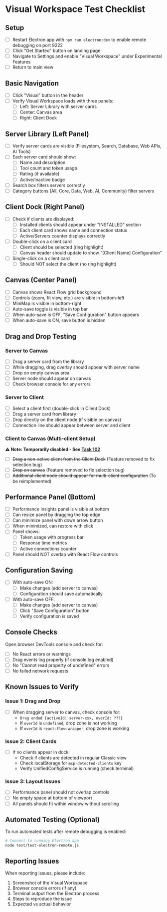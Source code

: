 # Visual Workspace Test Checklist

## Setup
- [ ] Restart Electron app with `npm run electron:dev` to enable remote debugging on port 9222
- [ ] Click "Get Started" button on landing page
- [ ] Navigate to Settings and enable "Visual Workspace" under Experimental Features
- [ ] Return to main view

## Basic Navigation
- [ ] Click "Visual" button in the header
- [ ] Verify Visual Workspace loads with three panels:
  - [ ] Left: Server Library with server cards
  - [ ] Center: Canvas area
  - [ ] Right: Client Dock

## Server Library (Left Panel)
- [ ] Verify server cards are visible (Filesystem, Search, Database, Web APIs, AI Tools)
- [ ] Each server card should show:
  - [ ] Name and description
  - [ ] Tool count and token usage
  - [ ] Rating (if available)
  - [ ] Active/Inactive badge
- [ ] Search box filters servers correctly
- [ ] Category buttons (All, Core, Data, Web, AI, Community) filter servers

## Client Dock (Right Panel)
- [ ] Check if clients are displayed:
  - [ ] Installed clients should appear under "INSTALLED" section
  - [ ] Each client card shows name and connection status
  - [ ] Active/Servers counter displays correctly
- [ ] Double-click on a client card
  - [ ] Client should be selected (ring highlight)
  - [ ] Canvas header should update to show "[Client Name] Configuration"
- [ ] Single-click on a client card
  - [ ] Should NOT select the client (no ring highlight)

## Canvas (Center Panel)
- [ ] Canvas shows React Flow grid background
- [ ] Controls (zoom, fit view, etc.) are visible in bottom-left
- [ ] MiniMap is visible in bottom-right
- [ ] Auto-save toggle is visible in top bar
- [ ] When auto-save is OFF, "Save Configuration" button appears
- [ ] When auto-save is ON, save button is hidden

## Drag and Drop Testing

### Server to Canvas
- [ ] Drag a server card from the library
- [ ] While dragging, drag overlay should appear with server name
- [ ] Drop on empty canvas area
- [ ] Server node should appear on canvas
- [ ] Check browser console for any errors

### Server to Client
- [ ] Select a client first (double-click in Client Dock)
- [ ] Drag a server card from library
- [ ] Drop directly on the client node (if visible on canvas)
- [ ] Connection line should appear between server and client

### Client to Canvas (Multi-client Setup)
**⚠️ Note: Temporarily disabled - See [Task 102](../BUG_TRACKING.md#issue-3-client-drag-and-drop-removed)**
- [ ] ~~Drag a non-active client from the Client Dock~~ (Feature removed to fix selection bug)
- [ ] ~~Drop on canvas~~ (Feature removed to fix selection bug)
- [ ] ~~Additional client node should appear for multi-client configuration~~ (To be reimplemented)

## Performance Panel (Bottom)
- [ ] Performance Insights panel is visible at bottom
- [ ] Can resize panel by dragging the top edge
- [ ] Can minimize panel with down arrow button
- [ ] When minimized, can restore with click
- [ ] Panel shows:
  - [ ] Token usage with progress bar
  - [ ] Response time metrics
  - [ ] Active connections counter
- [ ] Panel should NOT overlap with React Flow controls

## Configuration Saving
- [ ] With auto-save ON:
  - [ ] Make changes (add server to canvas)
  - [ ] Configuration should save automatically
- [ ] With auto-save OFF:
  - [ ] Make changes (add server to canvas)
  - [ ] Click "Save Configuration" button
  - [ ] Verify configuration is saved

## Console Checks
Open browser DevTools console and check for:
- [ ] No React errors or warnings
- [ ] Drag events log properly (if console.log enabled)
- [ ] No "Cannot read property of undefined" errors
- [ ] No failed network requests

## Known Issues to Verify

### Issue 1: Drag and Drop
- [ ] When dragging server to canvas, check console for:
  - `Drag ended {activeId: server-xxx, overId: ???}`
  - If `overId` is `undefined`, drop zone is not working
  - If `overId` is `react-flow-wrapper`, drop zone is working

### Issue 2: Client Cards
- [ ] If no clients appear in dock:
  - Check if clients are detected in regular Classic view
  - Check localStorage for `mcp-detected-clients` key
  - Verify UnifiedConfigService is running (check terminal)

### Issue 3: Layout Issues
- [ ] Performance panel should not overlap controls
- [ ] No empty space at bottom of viewport
- [ ] All panels should fit within window without scrolling

## Automated Testing (Optional)
To run automated tests after remote debugging is enabled:
```bash
# Connect to running Electron app
node test/test-electron-remote.js
```

## Reporting Issues
When reporting issues, please include:
1. Screenshot of the Visual Workspace
2. Browser console errors (if any)
3. Terminal output from the Electron process
4. Steps to reproduce the issue
5. Expected vs actual behavior